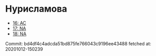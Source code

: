 # Нурисламова
- [16: AC](16.md)
- [17: NA](17.md)
- [18: NA](18.md)

Commit: bd4df4c4adcda51bd875fe766043c9196ee43488
 fetched at: 20201012-150239
